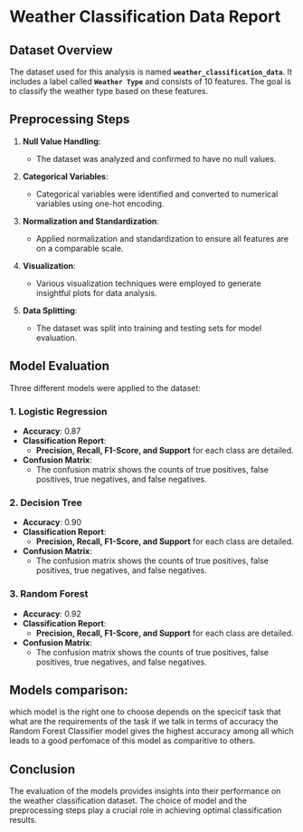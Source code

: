 # Weather Classification Data Report

## Dataset Overview

The dataset used for this analysis is named **`weather_classification_data`**. It includes a label called **`Weather Type`** and consists of 10 features. The goal is to classify the weather type based on these features.

## Preprocessing Steps

1. **Null Value Handling**: 
   - The dataset was analyzed and confirmed to have no null values.

2. **Categorical Variables**:
   - Categorical variables were identified and converted to numerical variables using one-hot encoding.

3. **Normalization and Standardization**:
   - Applied normalization and standardization to ensure all features are on a comparable scale.

4. **Visualization**:
   - Various visualization techniques were employed to generate insightful plots for data analysis.

5. **Data Splitting**:
   - The dataset was split into training and testing sets for model evaluation.

## Model Evaluation

Three different models were applied to the dataset:

### 1. Logistic Regression

- **Accuracy**: 0.87
- **Classification Report**:
  - **Precision, Recall, F1-Score, and Support** for each class are detailed.
- **Confusion Matrix**:
  - The confusion matrix shows the counts of true positives, false positives, true negatives, and false negatives.

### 2. Decision Tree

- **Accuracy**: 0.90
- **Classification Report**:
  - **Precision, Recall, F1-Score, and Support** for each class are detailed.
- **Confusion Matrix**:
  - The confusion matrix shows the counts of true positives, false positives, true negatives, and false negatives.

### 3. Random Forest

- **Accuracy**: 0.92
- **Classification Report**:
  - **Precision, Recall, F1-Score, and Support** for each class are detailed.
- **Confusion Matrix**:
  - The confusion matrix shows the counts of true positives, false positives, true negatives, and false negatives.

## Models comparison:
which model is the right one to choose depends on the specicif task that what are the requirements of the task if we talk in terms of accuracy the Random Forest Classifier model gives the highest accuracy among all which leads to a good perfomace of this model as comparitive to others.

## Conclusion

The evaluation of the models provides insights into their performance on the weather classification dataset. The choice of model and the preprocessing steps play a crucial role in achieving optimal classification results.
